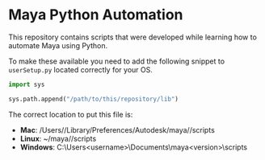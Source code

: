 # Maya Python Automation

This repository contains scripts that were developed while learning how to automate Maya using Python.

To make these available you need to add the following snippet to `userSetup.py` located correctly for your OS.

```python
import sys

sys.path.append("/path/to/this/repository/lib")
```

The correct location to put this file is:

* **Mac**: /Users/<username>/Library/Preferences/Autodesk/maya/<version>/scripts
* **Linux**: ~<username>/maya/<version>/scripts
* **Windows**: C:\Users\<username>\Documents\maya\<version>\scripts
